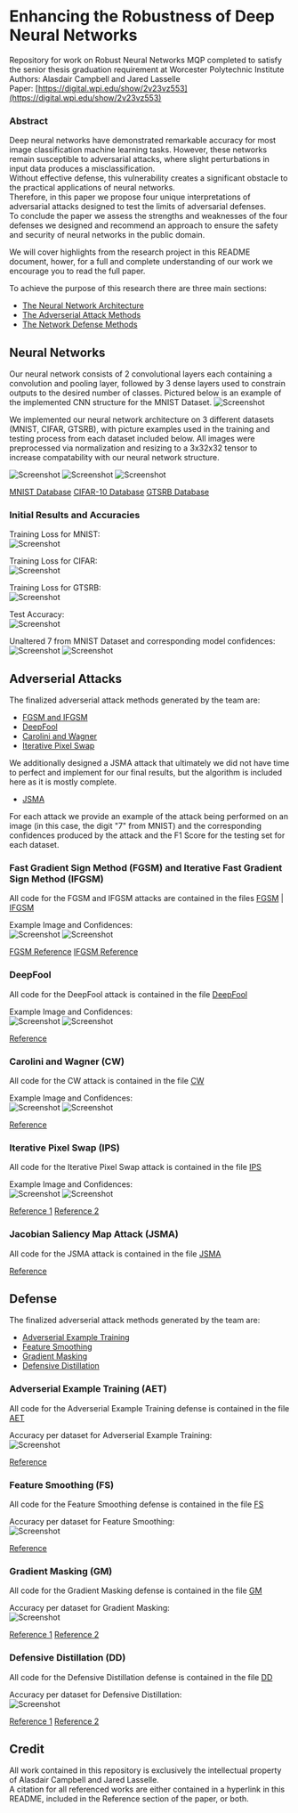 # Enhancing the Robustness of Deep Neural Networks
Repository for work on Robust Neural Networks MQP completed to satisfy the senior thesis graduation requirement at Worcester Polytechnic Institute \
Authors: Alasdair Campbell and Jared Lasselle \
Paper: [https://digital.wpi.edu/show/2v23vz553](https://digital.wpi.edu/show/2v23vz553)

### Abstract
Deep neural networks have demonstrated remarkable accuracy for most image classification machine learning tasks.  However, these networks remain susceptible 
to adversarial attacks, where slight perturbations in input data produces a misclassification.  
Without effective defense, this vulnerability  creates  a  significant  obstacle  to  the  practical  applications  of neural networks.  
Therefore, in this paper we propose four unique interpretations of adversarial attacks designed to test the limits of adversarial defenses.  
To conclude the paper we assess the strengths and weaknesses of the four defenses we designed and recommend an approach to ensure the safety and security of 
neural networks in the public domain.

We will cover highlights from the research project in this README document, hower, for a full and complete understanding of our work we encourage you to read the full paper.

To achieve the purpose of this research there are three main sections:
* [The Neural Network Architecture](#Neural-Networks)
* [The Adverserial Attack Methods](#Adverserial-Attacks)
* [The Network Defense Methods](#Defense)

## Neural Networks

Our neural network consists of 2 convolutional layers each containing a convolution and pooling layer, followed by 3 dense layers used to constrain outputs 
to the desired number of classes. Pictured below is an example of the implemented CNN structure for the MNIST Dataset.
![Screenshot](Convolutional_Neural_Network.jpg)

We implemented our neural network architecture on 3 different datasets (MNIST, CIFAR, GTSRB), with picture examples used in the training and testing process 
from each dataset included below. All images were preprocessed via normalization and resizing to a 3x32x32 tensor to increase compatability with our neural network structure.

![Screenshot](MNIST_Classes_Crop.png) ![Screenshot](CIFAR_Classes_Crop.png) ![Screenshot](Traffic_Classes_Crop.png)

[MNIST Database](https://yann.lecun.com/exdb/mnist/)
[CIFAR-10 Database](https://www.cs.toronto.edu/~kriz/cifar.html)
[GTSRB Database](https://benchmark.ini.rub.de/)

### Initial Results and Accuracies
Training Loss for MNIST: \
![Screenshot](mnist_loss.png)

Training Loss for CIFAR: \
![Screenshot](cifar_loss.png)

Training Loss for GTSRB: \
![Screenshot](gtsrb_loss.png)

Test Accuracy: \
![Screenshot](table_accuracy.png)

Unaltered 7 from MNIST Dataset and corresponding model confidences: \
![Screenshot](unattacked_7_nonorm.png) ![Screenshot](unattacked_7_confidences.png)

## Adverserial Attacks
The finalized adverserial attack methods generated by the team are:
* [FGSM and IFGSM](#Fast-Gradient-Sign-Method-(FGSM)-and-Iterative-Fast-Gradient-Sign-Method-(IFGSM))
* [DeepFool](#DeepFool)
* [Carolini and Wagner](#Carolini-and-Wagner-(CW))
* [Iterative Pixel Swap](#Iterative-Pixel-Swap)

We additionally designed a JSMA attack that ultimately we did not have time to perfect and implement for our final results, but the algorithm is included here 
as it is mostly complete.
* [JSMA](#Jacobian-Saliency-Map-Attack-(JSMA))

For each attack we provide an example of the attack being performed on an image (in this case, the digit "7" from MNIST) and the corresponding confidences produced 
by the attack and the F1 Score for the testing set for each dataset.

### Fast Gradient Sign Method (FGSM) and Iterative Fast Gradient Sign Method (IFGSM)
All code for the FGSM and IFGSM attacks are contained in the files [FGSM](Attacks/FGSM.py) | [IFGSM](Attacks/IFGSM.py) 

Example Image and Confidences: \
![Screenshot](fgsm_7.png) ![Screenshot](ifgsm_7_confidence.png) 

[FGSM Reference](https://arxiv.org/pdf/1412.6572)
[IFGSM Reference](https://arxiv.org/pdf/1710.06081)

### DeepFool
All code for the DeepFool attack is contained in the file [DeepFool](Attacks/DeepFool.py) 

Example Image and Confidences: \
![Screenshot](deepfool_7.png) ![Screenshot](deepfool_7_confidences.png) 

[Reference](https://arxiv.org/pdf/1511.04599)

### Carolini and Wagner (CW)
All code for the CW attack is contained in the file [CW](Attacks/CW.py) 

Example Image and Confidences: \
![Screenshot](cw_7.png) ![Screenshot](cw_7_confidences.png) 

[Reference](https://arxiv.org/pdf/1608.04644)

### Iterative Pixel Swap (IPS)
All code for the Iterative Pixel Swap attack is contained in the file [IPS](Attacks/IPS.py) 

Example Image and Confidences: \
![Screenshot](pixle_7.png) ![Screenshot](pixel_swap_confidences.png) 

[Reference 1](https://arxiv.org/pdf/1710.08864)
[Reference 2](https://ieeexplore.ieee.org/document/9892966)

### Jacobian Saliency Map Attack (JSMA)
All code for the JSMA attack is contained in the file [JSMA](Attacks/JSMA.py) 

[Reference](https://arxiv.org/pdf/1808.07945)

## Defense

The finalized adverserial attack methods generated by the team are:
* [Adverserial Example Training](#Adverserial-Example-Training)
* [Feature Smoothing](#Feature-Smoothing)
* [Gradient Masking](#Gradient_Masking)
* [Defensive Distillation](#Defensive-Distillation)

### Adverserial Example Training (AET)
All code for the Adverserial Example Training defense is contained in the file [AET](Defenses/AdverserialExamples.py) 

Accuracy per dataset for Adverserial Example Training: \
![Screenshot](ae_accuracies.png)

[Reference](https://arxiv.org/pdf/2101.05219)

### Feature Smoothing (FS)
All code for the Feature Smoothing defense is contained in the file [FS](Defenses/FeatureSqueezing.py) 

Accuracy per dataset for Feature Smoothing: \
![Screenshot](fs_accuracies.png)

[Reference](https://arxiv.org/pdf/1704.01155)

### Gradient Masking (GM)
All code for the Gradient Masking defense is contained in the file [GM](Defenses/GradientMasking.py) 

Accuracy per dataset for Gradient Masking: \
![Screenshot](gm_accuracies.png)

[Reference 1](https://arxiv.org/pdf/1802.00420)
[Reference 2](https://arxiv.org/pdf/2211.02223)

### Defensive Distillation (DD)
All code for the Defensive Distillation defense is contained in the file [DD](Defenses/Distiller.py)

Accuracy per dataset for Defensive Distillation: \
![Screenshot](dd_accuracies.png) 

[Reference 1](https://ieeexplore.ieee.org/document/7546524)
[Reference 2](https://arxiv.org/pdf/1608.04644)

## Credit
All work contained in this repository is exclusively the intellectual property of Alasdair Campbell and Jared Lasselle. \
A citation for all referenced works are either contained in a hyperlink in this README, included in the Reference section of the paper, or both.